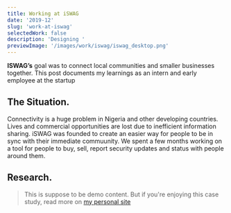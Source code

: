 ```yaml
---
title: Working at iSWAG
date: '2019-12'
slug: 'work-at-iswag'
selectedWork: false
description: 'Designing '
previewImage: '/images/work/iswag/iswag_desktop.png'
---
```


**ISWAG’s** goal was to connect local communities and smaller businesses together. This post documents my learnings as an intern and early employee at the startup

## The Situation.

Connectivity is a huge problem in Nigeria and other developing countries. Lives and commercial opportunities are lost due to inefficient information sharing. iSWAG was founded to create an easier way for people to be in sync with their immediate commuunity. We spent a few months working on a tool for people to buy, sell, report security updates and status with people around them.

## Research.

> This is suppose to be demo content. But if you're enjoying this case study, read more on [my personal site](https://victorofoegbu.com)
